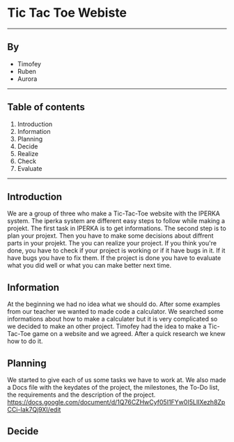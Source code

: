 # Tic Tac Toe Webiste
-------------------------------------------------------------------------------------------------------------------------------------------------------------------------
## By

- Timofey
- Ruben
- Aurora

-------------------------------------------------------------------------------------------------------------------------------------------------------------------------

## Table of contents

1. Introduction
2. Information
3. Planning
4. Decide
5. Realize
6. Check
6. Evaluate

_______________________________________________________________________________________________________________________________________________________________________

## Introduction
We are a group of three who make a Tic-Tac-Toe website with the IPERKA system.
The iperka system are different easy steps to follow while making a projekt. The first task in IPERKA is to get informations. The second step is to plan your projext. Then you have to make some decisions about diffrent parts in your projekt. The you can realize your project. If you think you're done, you have to check if your project is working or if it have bugs in it. If it have bugs you have to fix them. If the project is done you have to evaluate what you did well or what you can make better next time. 

## Information
At the beginning we had no idea what we should do. After some examples from our teacher we wanted to made code a calculator. We searched some informations about how to make a calculater but it is very complicated so we decided to make an other project. Timofey had the idea to make a Tic-Tac-Toe game on a website and we agreed. After a quick research we knew how to do it. 

## Planning
We started to give each of us some tasks we have to work at. We also made a Docs file with the keydates of the project, the milestones, the To-Do list, the requirements and the description of the project. 
https://docs.google.com/document/d/1Q76CZHwCyf05I1FYw0I5LlIXezh8ZpCCi-Iak7Qj9XI/edit

## Decide




